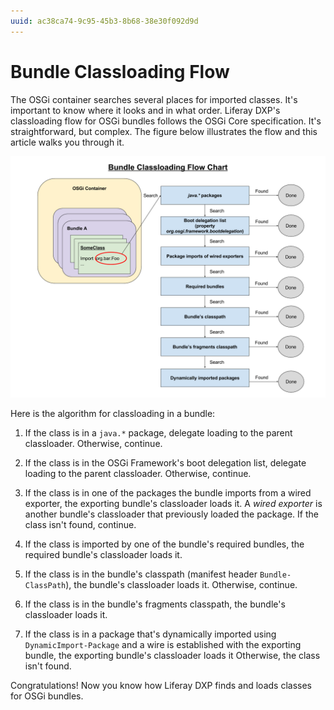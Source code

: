 ```yaml
---
uuid: ac38ca74-9c95-45b3-8b68-38e30f092d9d
---
```

# Bundle Classloading Flow

The OSGi container searches several places for imported classes. It's important to know where it looks and in what order. Liferay DXP's classloading flow for OSGi bundles follows the OSGi Core specification. It's straightforward, but complex. The figure below illustrates the flow and this article walks you through it.

![Figure 1: This flow chart illustrates classloading in a bundle.](./bundle-classloading-flow/images/01.png)

Here is the algorithm for classloading in a bundle:

1. If the class is in a `java.*` package, delegate loading to the parent classloader. Otherwise, continue.

1. If the class is in the OSGi Framework's boot delegation list, delegate loading to the parent classloader. Otherwise, continue.

1. If the class is in one of the packages the bundle imports from a wired exporter, the exporting bundle's classloader loads it. A *wired exporter* is another bundle's classloader that previously loaded the package. If the class isn't found, continue.

1. If the class is imported by one of the bundle's required bundles, the required bundle's classloader loads it.

1. If the class is in the bundle's classpath (manifest header `Bundle-ClassPath`), the bundle's classloader loads it. Otherwise, continue.

1. If the class is in the bundle's fragments classpath, the bundle's classloader loads it.

1. If the class is in a package that's dynamically imported using `DynamicImport-Package` and a wire is established with the exporting bundle, the exporting bundle's classloader loads it Otherwise, the class isn't found.

Congratulations! Now you know how Liferay DXP finds and loads classes for OSGi bundles.
